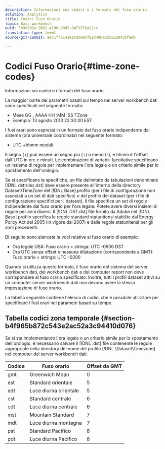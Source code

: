 ```yaml
---
description: Informazioni sui codici e i formati del fuso orario.
solution: Analytics
title: Codici Fuso Orario
topic: Data workbench
uuid: 5698882a-9682-41d8-88d3-8471578a22cc
translation-type: tm+mt
source-git-commit: aec1f7b14198cdde91f61d490a235022943bfedb

---
```



# Codici Fuso Orario{#time-zone-codes}

Informazioni sui codici e i formati del fuso orario.

La maggior parte dei parametri basati sul tempo nel server workbench dati sono specificati nel seguente formato:

* Mese GG , AAAA HH :MM :SS TZone
* Esempio: 13 agosto 2013 22:30:00 EST

I fusi orari sono espressi in un formato del fuso orario indipendente dal sistema (ora universale coordinata) nel seguente formato:

* UTC +hhmm moduli

Il segno (+) può essere un segno più (+) o meno (-), e hhmm è l&#39;offset dall&#39;UTC in ore e minuti. Le combinazioni di variabili facoltative specificano un insieme di regole per implementare l&#39;ora legale o un criterio simile per lo spostamento dell&#39;orologio.

Se si specificano le specifiche, un file delimitato da tabulazioni denominato [!DNL dstrules.dst] deve essere presente all&#39;interno della directory Dataset\TimeZone del [!DNL Base] profilo (per i file di configurazione non associati a un set di dati specifico) o del profilo del dataset (per i file di configurazione specifici per i dataset). Il file specifica un set di regole indipendente dal fuso orario per l&#39;ora legale. Potete avere diversi insiemi di regole per anni diversi. Il [!DNL DST.dst] file fornito da Adobe nel [!DNL Base] profilo specifica le regole standard statunitensi stabilite dal Energy Policy Act del 2005 (in vigore dal 2007) e dalle regole statunitensi per gli anni precedenti.

Di seguito sono elencate le voci relative al fuso orario di esempio:

* Ora legale USA: Fuso orario = stringa: UTC -0500 DST
* Ora UTC senza offset e nessuna dilatazione (corrispondente a GMT): Fuso orario = stringa: UTC -0000

Quando si utilizza questo formato, il fuso orario del sistema del server workbench dati, del workbench dati e dei computer report non deve corrispondere al fuso orario specificato. Inoltre, tutti i profili dataset attivi su un computer server workbench dati non devono avere la stessa impostazione di fuso orario.

La tabella seguente contiene l&#39;elenco di codici che è possibile utilizzare per specificare i fusi orari nei parametri basati su tempo.

## Tabella codici zona temporale {#section-b4f965b872c543e2ac52a3c94410d076}

Se si sta implementando l&#39;ora legale o un criterio simile per lo spostamento dell&#39;orologio, è necessario salvare il [!DNL .dst] file contenente le regole appropriate nella directory del nome del profilo [!DNL \Dataset\Timezone] nel computer del server workbench dati.

| Codice | Fuso orario | Offset da GMT |
|---|---|---|
| gmt | Greenwich Mean | 0 |
| est | Standard orientale | 5 |
| edt | Luce diurna orientale | 5 |
| cst | Standard centrale | 6 |
| cdt | Luce diurna centrale | 6 |
| mst | Mountain Standard | 7 |
| mdt | Luce diurna montagna | 7 |
| pst | Standard Pacifico | 8 |
| pdt | Luce diurna Pacifico | 8 |

